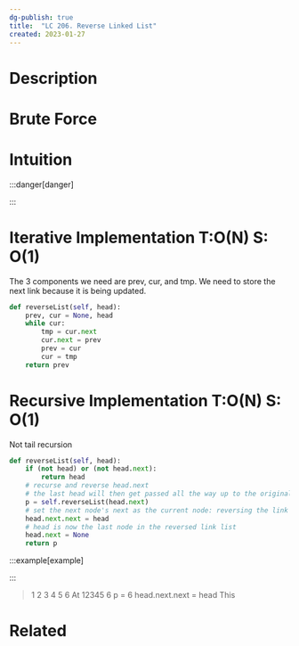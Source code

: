 ```yaml
---
dg-publish: true
title:  "LC 206. Reverse Linked List"
created: 2023-01-27
---
```



# Description

# Brute Force
# Intuition

:::danger[danger] 


:::

# Iterative Implementation T:O(N) S: O(1)
The 3 components we need are prev, cur, and tmp. We need to store the next link because it is being updated.
```python
def reverseList(self, head):
	prev, cur = None, head
	while cur:
		tmp = cur.next
		cur.next = prev
		prev = cur
		cur = tmp
	return prev
```


# Recursive Implementation T:O(N) S: O(1)
Not tail recursion

```python
def reverseList(self, head):
	if (not head) or (not head.next):
		return head
	# recurse and reverse head.next
	# the last head will then get passed all the way up to the original head
	p = self.reverseList(head.next)
	# set the next node's next as the current node: reversing the link
	head.next.next = head
	# head is now the last node in the reversed link list
	head.next = None
	return p
```

:::example[example] 


:::
>1 2 3 4 5 6
>At 12345 6
>p = 6
>head.next.next = head 
>This 
>






# Related
